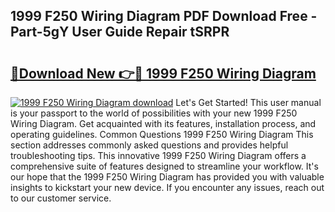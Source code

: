 ## 1999 F250 Wiring Diagram PDF Download Free - Part-5gY User Guide Repair tSRPR

# <h2><a href="http://dfur9fb.blite.top/?on=1999+F250+Wiring+Diagram">🔗Download New 👉🔴 1999 F250 Wiring Diagram</a></h2>

[![1999 F250 Wiring Diagram download](https://i.imgur.com/lujVjoI.png)](http://dfur9fb.blite.top/?on=1999+F250+Wiring+Diagram)
Let's Get Started! This user manual is your passport to the world of possibilities with your new 1999 F250 Wiring Diagram. Get acquainted with its features, installation process, and operating guidelines. Common Questions 1999 F250 Wiring Diagram This section addresses commonly asked questions and provides helpful troubleshooting tips. This innovative 1999 F250 Wiring Diagram offers a comprehensive suite of features designed to streamline your workflow. It's our hope that the 1999 F250 Wiring Diagram has provided you with valuable insights to kickstart your new device. If you encounter any issues, reach out to our customer service.
